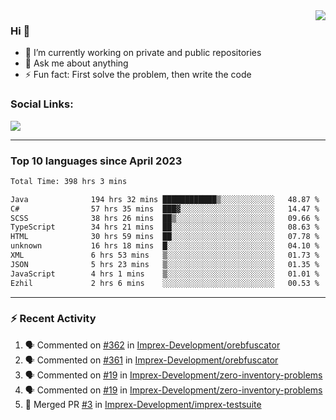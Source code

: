 <!--
<a href="https://wuffy.eu">
  <img align="right" src="https://github.com/ngloader/ngloader/blob/devcard/devcard.png" height="410" width="300" alt="NgLoader's Dev Card"/>
</a>
-->

<a href="https://wuffy.eu">
  <img align="right" src="https://github-readme-stats.vercel.app/api?username=ngloader&count_private=true&include_all_commits=true&show_icons=true&hide_rank=true&theme=dracula" />
</a>

### Hi 👋
- 🔭 I’m currently working on private and public repositories
- 💬 Ask me about anything
- ⚡ Fun fact: First solve the problem, then write the code

### Social Links:
<a href="https://discord.gg/jUtRU5Q">
  <img src="https://dcbadge.vercel.app/api/shield/128286216708685824?style=flat&theme=clean&compact=true" />
</a>

<!--
---

<div>
  <img src="https://github-readme-stats.vercel.app/api/wakatime?username=NgLoader&api_domain=wakapi.wuffy.dev&bg_color=282a36&title_color=ff6e96&icon_color=2F855A&text_color=ffffff&custom_title=Week%20Stats&layout=compact" />
</div>

---

<div>
  <img height="170" align="left" src="https://github-readme-stats.vercel.app/api?username=ngloader&count_private=true&include_all_commits=true&show_icons=true&theme=dracula" />
  <img src="https://github-readme-stats.vercel.app/api/top-langs/?username=ngloader&layout=compact&theme=dracula" />
</div>

---

<a href="https://github.com/ryo-ma/github-profile-trophy">
  <img width=800 src="https://github-profile-trophy.vercel.app/?username=ngloader&column=8&theme=dracula&no-frame=true"/>
</a>
-->

---

### Top 10 languages since April 2023

<!--START_SECTION:waka-->

```txt
Total Time: 398 hrs 3 mins

Java              194 hrs 32 mins ████████████▒░░░░░░░░░░░░   48.87 %
C#                57 hrs 35 mins  ███▓░░░░░░░░░░░░░░░░░░░░░   14.47 %
SCSS              38 hrs 26 mins  ██▒░░░░░░░░░░░░░░░░░░░░░░   09.66 %
TypeScript        34 hrs 21 mins  ██░░░░░░░░░░░░░░░░░░░░░░░   08.63 %
HTML              30 hrs 59 mins  ██░░░░░░░░░░░░░░░░░░░░░░░   07.78 %
unknown           16 hrs 18 mins  █░░░░░░░░░░░░░░░░░░░░░░░░   04.10 %
XML               6 hrs 53 mins   ▒░░░░░░░░░░░░░░░░░░░░░░░░   01.73 %
JSON              5 hrs 23 mins   ▒░░░░░░░░░░░░░░░░░░░░░░░░   01.35 %
JavaScript        4 hrs 1 mins    ▒░░░░░░░░░░░░░░░░░░░░░░░░   01.01 %
Ezhil             2 hrs 6 mins    ░░░░░░░░░░░░░░░░░░░░░░░░░   00.53 %
```

<!--END_SECTION:waka-->

---

### :zap: Recent Activity
<!--START_SECTION:activity-->
1. 🗣 Commented on [#362](https://github.com/Imprex-Development/orebfuscator/issues/362#issuecomment-1989569468) in [Imprex-Development/orebfuscator](https://github.com/Imprex-Development/orebfuscator)
2. 🗣 Commented on [#361](https://github.com/Imprex-Development/orebfuscator/issues/361#issuecomment-1987217907) in [Imprex-Development/orebfuscator](https://github.com/Imprex-Development/orebfuscator)
3. 🗣 Commented on [#19](https://github.com/Imprex-Development/zero-inventory-problems/issues/19#issuecomment-1975386635) in [Imprex-Development/zero-inventory-problems](https://github.com/Imprex-Development/zero-inventory-problems)
4. 🗣 Commented on [#19](https://github.com/Imprex-Development/zero-inventory-problems/issues/19#issuecomment-1975226394) in [Imprex-Development/zero-inventory-problems](https://github.com/Imprex-Development/zero-inventory-problems)
5. 🎉 Merged PR [#3](https://github.com/Imprex-Development/imprex-testsuite/pull/3) in [Imprex-Development/imprex-testsuite](https://github.com/Imprex-Development/imprex-testsuite)
<!--END_SECTION:activity-->
